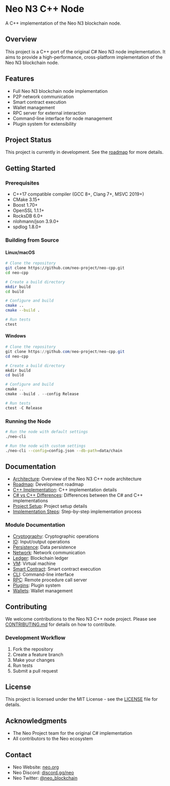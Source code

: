 # Neo N3 C++ Node

A C++ implementation of the Neo N3 blockchain node.

## Overview

This project is a C++ port of the original C# Neo N3 node implementation. It aims to provide a high-performance, cross-platform implementation of the Neo N3 blockchain node.

## Features

- Full Neo N3 blockchain node implementation
- P2P network communication
- Smart contract execution
- Wallet management
- RPC server for external interaction
- Command-line interface for node management
- Plugin system for extensibility

## Project Status

This project is currently in development. See the [roadmap](docs/roadmap.md) for more details.

## Getting Started

### Prerequisites

- C++17 compatible compiler (GCC 8+, Clang 7+, MSVC 2019+)
- CMake 3.15+
- Boost 1.70+
- OpenSSL 1.1.1+
- RocksDB 6.0+
- nlohmann/json 3.9.0+
- spdlog 1.8.0+

### Building from Source

#### Linux/macOS

```bash
# Clone the repository
git clone https://github.com/neo-project/neo-cpp.git
cd neo-cpp

# Create a build directory
mkdir build
cd build

# Configure and build
cmake ..
cmake --build .

# Run tests
ctest
```

#### Windows

```powershell
# Clone the repository
git clone https://github.com/neo-project/neo-cpp.git
cd neo-cpp

# Create a build directory
mkdir build
cd build

# Configure and build
cmake ..
cmake --build . --config Release

# Run tests
ctest -C Release
```

### Running the Node

```bash
# Run the node with default settings
./neo-cli

# Run the node with custom settings
./neo-cli --config=config.json --db-path=data/chain
```

## Documentation

- [Architecture](docs/architecture.md): Overview of the Neo N3 C++ node architecture
- [Roadmap](docs/roadmap.md): Development roadmap
- [C++ Implementation](docs/cpp_implementation.md): C++ implementation details
- [C# vs C++ Differences](docs/csharp_cpp_differences.md): Differences between the C# and C++ implementations
- [Project Setup](docs/project_setup.md): Project setup details
- [Implementation Steps](docs/implementation_steps.md): Step-by-step implementation process

### Module Documentation

- [Cryptography](docs/modules/cryptography.md): Cryptographic operations
- [IO](docs/modules/io.md): Input/output operations
- [Persistence](docs/modules/persistence.md): Data persistence
- [Network](docs/modules/network.md): Network communication
- [Ledger](docs/modules/ledger.md): Blockchain ledger
- [VM](docs/modules/vm.md): Virtual machine
- [Smart Contract](docs/modules/smartcontract.md): Smart contract execution
- [CLI](docs/modules/cli.md): Command-line interface
- [RPC](docs/modules/rpc.md): Remote procedure call server
- [Plugins](docs/modules/plugins.md): Plugin system
- [Wallets](docs/modules/wallets.md): Wallet management

## Contributing

We welcome contributions to the Neo N3 C++ node project. Please see [CONTRIBUTING.md](CONTRIBUTING.md) for details on how to contribute.

### Development Workflow

1. Fork the repository
2. Create a feature branch
3. Make your changes
4. Run tests
5. Submit a pull request

## License

This project is licensed under the MIT License - see the [LICENSE](LICENSE) file for details.

## Acknowledgments

- The Neo Project team for the original C# implementation
- All contributors to the Neo ecosystem

## Contact

- Neo Website: [neo.org](https://neo.org/)
- Neo Discord: [discord.gg/neo](https://discord.gg/neo)
- Neo Twitter: [@neo_blockchain](https://twitter.com/neo_blockchain)
